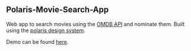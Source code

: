 <h2>Polaris-Movie-Search-App</h2>

Web app to search movies using the [OMDB API](http://www.omdbapi.com) and nominate them. Built using the [polaris design system](https://polaris.shopify.com).  

Demo can be found [here](https://polaris-movie-app.ue.r.appspot.com/).

